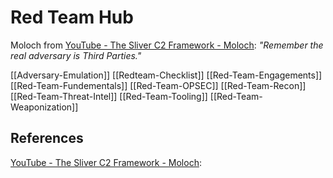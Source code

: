 # Red Team Hub

Moloch from [YouTube - The Sliver C2 Framework - Moloch](https://www.youtube.com/watch?v=tkjMZuZ_8nw): *"Remember the real adversary is Third Parties."*

[[Adversary-Emulation]]
[[Redteam-Checklist]]
[[Red-Team-Engagements]]
[[Red-Team-Fundementals]]
[[Red-Team-OPSEC]]
[[Red-Team-Recon]]
[[Red-Team-Threat-Intel]]
[[Red-Team-Tooling]]
[[Red-Team-Weaponization]]

## References

 [YouTube - The Sliver C2 Framework - Moloch](https://www.youtube.com/watch?v=tkjMZuZ_8nw):